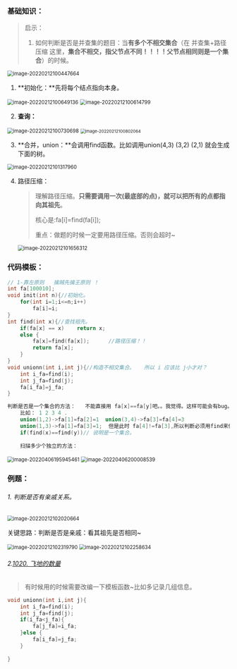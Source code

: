 ### 基础知识：

> 启示：
>
> 1. 如何判断是否是并查集的题目：当**有多个不相交集合**（在 并查集+路径压缩 这里，**集合不相交，指父节点不同！！！！父节点相同则是一个集合**）的时候。  

<img src="C:\Users\QWE\AppData\Roaming\Typora\typora-user-images\image-20220212100447664.png" alt="image-20220212100447664" style="zoom:80%;" />

1. **初始化：**先将每个结点指向本身。

<img src="C:\Users\QWE\AppData\Roaming\Typora\typora-user-images\image-20220212100649136.png" alt="image-20220212100649136" style="zoom:80%;" />

<img src="C:\Users\QWE\AppData\Roaming\Typora\typora-user-images\image-20220212100614799.png" alt="image-20220212100614799" style="zoom:80%;" />

2. **查询：**

<img src="C:\Users\QWE\AppData\Roaming\Typora\typora-user-images\image-20220212100730698.png" alt="image-20220212100730698" style="zoom:80%;" />

<img src="C:\Users\QWE\AppData\Roaming\Typora\typora-user-images\image-20220212100802064.png" alt="image-20220212100802064" style="zoom:67%;" />

3. **合并，union：**会调用find函数。比如调用union(4,3) (3,2) (2,1) 就会生成下面的树。

<img src="C:\Users\QWE\AppData\Roaming\Typora\typora-user-images\image-20220212101317960.png" alt="image-20220212101317960" style="zoom:80%;" />

4. 路径压缩：

   > 理解路径压缩。**只需要调用一次(最底部的点)，就可以把所有的点都指向其祖先**。
   >
   > 核心是:fa[i]=find(fa[i]);
   >
   > 重点：做题的时候一定要用路径压缩。否则会超时~

   <img src="C:\Users\QWE\AppData\Roaming\Typora\typora-user-images\image-20220212101656312.png" alt="image-20220212101656312" style="zoom:80%;" />

### 代码模板：

````C++
// 1-靠左原则   擒贼先擒王原则 ！
int fa[100010];
void init(int n){//初始化。
    for(int i=1;i<=n;i++)
        fa[i]=i;
}
int find(int x){//查找祖先。
    if(fa[x] == x)    return x;
    else {
        fa[x]=find(fa[x]);		//路径压缩！！
        return fa[x];
    }
}
void unionn(int i,int j){//构造不相交集合。   所以 i 应该比 j小才对？
    int i_fa=find(i);
    int j_fa=find(j);
    fa[i_fa]=j_fa;
}

判断是否是一个集合的方法：	不能直接用 fa[x]==fa[y]吧。。我觉得。这样可能会有bug。
    比如： 1 2 3 4 .
    union(1,2)->fa[1]=fa[2]=1  union(3,4)->fa[3]=fa[4]=3
    union(1,3)->fa[1]=fa[3]=1;  但是此时 fa[4]!=fa[3],所以判断必须用find来做。
    if(find(x)==find(y))// 说明是一个集合。
    
    扫描多少个独立的方法：
````

<img src="C:\Users\QWE\AppData\Roaming\Typora\typora-user-images\image-20220406195945461.png" alt="image-20220406195945461" style="zoom:80%;" />

<img src="C:\Users\QWE\AppData\Roaming\Typora\typora-user-images\image-20220406200008539.png" alt="image-20220406200008539" style="zoom:80%;" />

### 例题：

###### 1. 判断是否有亲戚关系。

<img src="C:\Users\QWE\AppData\Roaming\Typora\typora-user-images\image-20220212102020664.png" alt="image-20220212102020664" style="zoom:80%;" />

关键思路：判断是否是亲戚：看其祖先是否相同~

<img src="C:\Users\QWE\AppData\Roaming\Typora\typora-user-images\image-20220212102319790.png" alt="image-20220212102319790" style="zoom:80%;" />

<img src="C:\Users\QWE\AppData\Roaming\Typora\typora-user-images\image-20220212102258634.png" alt="image-20220212102258634" style="zoom:80%;" />

###### 2.[1020. 飞地的数量](https://leetcode-cn.com/problems/number-of-enclaves/)

> 有时候用的时候需要改编一下模板函数~比如多记录几组信息。

```C
void unionn(int i,int j){
    int i_fa=find(i);
    int j_fa=find(j);
    if(i_fa<j_fa){
        fa[j_fa]=i_fa;
	}else {
        fa[i_fa]=j_fa;
    }
  
}
```

